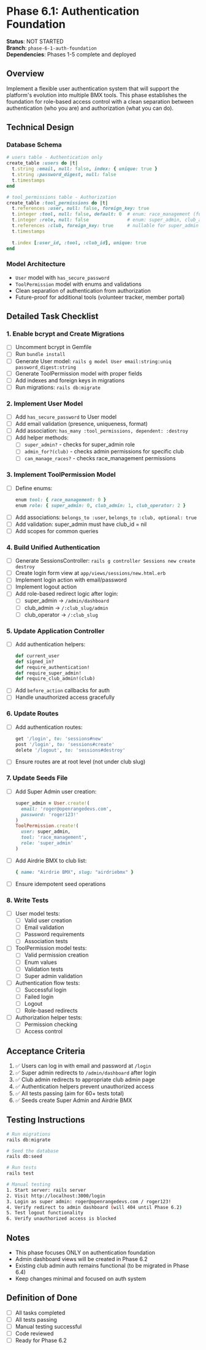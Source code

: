 # Phase 6.1: Authentication Foundation

**Status**: NOT STARTED  
**Branch**: `phase-6-1-auth-foundation`  
**Dependencies**: Phases 1-5 complete and deployed  

## Overview
Implement a flexible user authentication system that will support the platform's evolution into multiple BMX tools. This phase establishes the foundation for role-based access control with a clean separation between authentication (who you are) and authorization (what you can do).

## Technical Design

### Database Schema
```ruby
# users table - Authentication only
create_table :users do |t|
  t.string :email, null: false, index: { unique: true }
  t.string :password_digest, null: false
  t.timestamps
end

# tool_permissions table - Authorization
create_table :tool_permissions do |t|
  t.references :user, null: false, foreign_key: true
  t.integer :tool, null: false, default: 0  # enum: race_management (future: volunteer_tracker, etc.)
  t.integer :role, null: false              # enum: super_admin, club_admin, club_operator
  t.references :club, foreign_key: true     # nullable for super_admin
  t.timestamps
  
  t.index [:user_id, :tool, :club_id], unique: true
end
```

### Model Architecture
- `User` model with `has_secure_password`
- `ToolPermission` model with enums and validations
- Clean separation of authentication from authorization
- Future-proof for additional tools (volunteer tracker, member portal)

## Detailed Task Checklist

### 1. Enable bcrypt and Create Migrations
- [ ] Uncomment bcrypt in Gemfile
- [ ] Run `bundle install`
- [ ] Generate User model: `rails g model User email:string:uniq password_digest:string`
- [ ] Generate ToolPermission model with proper fields
- [ ] Add indexes and foreign keys in migrations
- [ ] Run migrations: `rails db:migrate`

### 2. Implement User Model
- [ ] Add `has_secure_password` to User model
- [ ] Add email validation (presence, uniqueness, format)
- [ ] Add association: `has_many :tool_permissions, dependent: :destroy`
- [ ] Add helper methods:
  - [ ] `super_admin?` - checks for super_admin role
  - [ ] `admin_for?(club)` - checks admin permissions for specific club
  - [ ] `can_manage_races?` - checks race_management permissions

### 3. Implement ToolPermission Model
- [ ] Define enums:
  ```ruby
  enum tool: { race_management: 0 }
  enum role: { super_admin: 0, club_admin: 1, club_operator: 2 }
  ```
- [ ] Add associations: `belongs_to :user`, `belongs_to :club, optional: true`
- [ ] Add validation: super_admin must have club_id = nil
- [ ] Add scopes for common queries

### 4. Build Unified Authentication
- [ ] Generate SessionsController: `rails g controller Sessions new create destroy`
- [ ] Create login form view at `app/views/sessions/new.html.erb`
- [ ] Implement login action with email/password
- [ ] Implement logout action
- [ ] Add role-based redirect logic after login:
  - [ ] super_admin → `/admin/dashboard`
  - [ ] club_admin → `/:club_slug/admin`
  - [ ] club_operator → `/:club_slug`

### 5. Update Application Controller
- [ ] Add authentication helpers:
  ```ruby
  def current_user
  def signed_in?
  def require_authentication!
  def require_super_admin!
  def require_club_admin!(club)
  ```
- [ ] Add `before_action` callbacks for auth
- [ ] Handle unauthorized access gracefully

### 6. Update Routes
- [ ] Add authentication routes:
  ```ruby
  get '/login', to: 'sessions#new'
  post '/login', to: 'sessions#create'
  delete '/logout', to: 'sessions#destroy'
  ```
- [ ] Ensure routes are at root level (not under club slug)

### 7. Update Seeds File
- [ ] Add Super Admin user creation:
  ```ruby
  super_admin = User.create!(
    email: 'roger@openrangedevs.com',
    password: 'roger123!'
  )
  ToolPermission.create!(
    user: super_admin,
    tool: 'race_management',
    role: 'super_admin'
  )
  ```
- [ ] Add Airdrie BMX to club list:
  ```ruby
  { name: "Airdrie BMX", slug: "airdriebmx" }
  ```
- [ ] Ensure idempotent seed operations

### 8. Write Tests
- [ ] User model tests:
  - [ ] Valid user creation
  - [ ] Email validation
  - [ ] Password requirements
  - [ ] Association tests
- [ ] ToolPermission model tests:
  - [ ] Valid permission creation
  - [ ] Enum values
  - [ ] Validation tests
  - [ ] Super admin validation
- [ ] Authentication flow tests:
  - [ ] Successful login
  - [ ] Failed login
  - [ ] Logout
  - [ ] Role-based redirects
- [ ] Authorization helper tests:
  - [ ] Permission checking
  - [ ] Access control

## Acceptance Criteria
1. ✅ Users can log in with email and password at `/login`
2. ✅ Super admin redirects to `/admin/dashboard` after login
3. ✅ Club admin redirects to appropriate club admin page
4. ✅ Authentication helpers prevent unauthorized access
5. ✅ All tests passing (aim for 60+ tests total)
6. ✅ Seeds create Super Admin and Airdrie BMX

## Testing Instructions
```bash
# Run migrations
rails db:migrate

# Seed the database
rails db:seed

# Run tests
rails test

# Manual testing
1. Start server: rails server
2. Visit http://localhost:3000/login
3. Login as super admin: roger@openrangedevs.com / roger123!
4. Verify redirect to admin dashboard (will 404 until Phase 6.2)
5. Test logout functionality
6. Verify unauthorized access is blocked
```

## Notes
- This phase focuses ONLY on authentication foundation
- Admin dashboard views will be created in Phase 6.2
- Existing club admin auth remains functional (to be migrated in Phase 6.4)
- Keep changes minimal and focused on auth system

## Definition of Done
- [ ] All tasks completed
- [ ] All tests passing
- [ ] Manual testing successful
- [ ] Code reviewed
- [ ] Ready for Phase 6.2